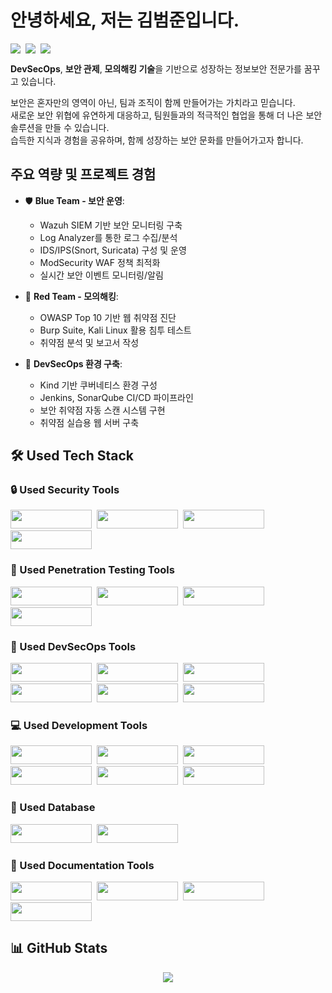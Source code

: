 # 안녕하세요, 저는 김범준입니다. 

<div align="left" style="display: flex; gap: 8px;">
  <a href="https://www.notion.so/Joon-s-Information-Security-Record-2e8d6eb090ec4e608137dad26e774881">
    <img src="https://img.shields.io/badge/Portfolio-B4E4FF?style=flat-square&logo=notion&logoColor=black"/>
  </a>
  <a href="https://sky80322.tistory.com/">
    <img src="https://img.shields.io/badge/Blog-FFB4B4?style=flat-square&logo=tistory&logoColor=black"/>
  </a>
  <a href="https://www.notion.so/Joon-s-Information-Security-Record-2e8d6eb090ec4e608137dad26e774881">
    <img src="https://img.shields.io/badge/Notion-D4B4FF?style=flat-square&logo=notion&logoColor=black"/>
  </a>
</div>

**DevSecOps**, **보안 관제**, **모의해킹 기술**을 기반으로 성장하는 정보보안 전문가를 꿈꾸고 있습니다.

보안은 혼자만의 영역이 아닌, 팀과 조직이 함께 만들어가는 가치라고 믿습니다. </br>
새로운 보안 위협에 유연하게 대응하고, 팀원들과의 적극적인 협업을 통해 더 나은 보안 솔루션을 만들 수 있습니다. </br>
습득한 지식과 경험을 공유하며, 함께 성장하는 보안 문화를 만들어가고자 합니다.

## 주요 역량 및 프로젝트 경험
- 🛡️ **Blue Team - 보안 운영**: 
  - Wazuh SIEM 기반 보안 모니터링 구축
  - Log Analyzer를 통한 로그 수집/분석
  - IDS/IPS(Snort, Suricata) 구성 및 운영
  - ModSecurity WAF 정책 최적화
  - 실시간 보안 이벤트 모니터링/알림

- 🎯 **Red Team - 모의해킹**: 
  - OWASP Top 10 기반 웹 취약점 진단
  - Burp Suite, Kali Linux 활용 침투 테스트
  - 취약점 분석 및 보고서 작성

- 🚀 **DevSecOps 환경 구축**:
  - Kind 기반 쿠버네티스 환경 구성
  - Jenkins, SonarQube CI/CD 파이프라인
  - 보안 취약점 자동 스캔 시스템 구현
  - 취약점 실습용 웹 서버 구축

## 🛠 Used Tech Stack

### 🔒 Used Security Tools
<p align="left">
  <a href="#"><img src="https://img.shields.io/badge/Wazuh-326CE5?style=for-the-badge&logo=shield&logoColor=white" width="130" height="30"/></a>&nbsp;
  <a href="#"><img src="https://img.shields.io/badge/Snort-FF0000?style=for-the-badge&logo=shield&logoColor=white" width="130" height="30"/></a>&nbsp;
  <a href="#"><img src="https://img.shields.io/badge/Suricata-000000?style=for-the-badge&logo=shield&logoColor=white" width="130" height="30"/></a>&nbsp;</br>
  <a href="#"><img src="https://img.shields.io/badge/ModSecurity-D24939?style=for-the-badge&logo=shield&logoColor=white" width="130" height="30"/></a>
</p>

### 🎯 Used Penetration Testing Tools
<p align="left">
  <a href="#"><img src="https://img.shields.io/badge/Burp%20Suite-FF6633?style=for-the-badge&logo=shield&logoColor=white" width="130" height="30"/></a>&nbsp;
  <a href="#"><img src="https://img.shields.io/badge/OWASP%20ZAP-FF0000?style=for-the-badge&logo=owasp&logoColor=white" width="130" height="30"/></a>&nbsp;
  <a href="#"><img src="https://img.shields.io/badge/Kali%20Linux-557C94?style=for-the-badge&logo=kali-linux&logoColor=white" width="130" height="30"/></a>&nbsp;</br>
  <a href="#"><img src="https://img.shields.io/badge/Metasploit-2A2A2A?style=for-the-badge&logo=shield&logoColor=white" width="130" height="30"/></a>
</p>

### 🚀 Used DevSecOps Tools
<p align="left">
  <a href="#"><img src="https://img.shields.io/badge/Kubernetes-326CE5?style=for-the-badge&logo=kubernetes&logoColor=white" width="130" height="30"/></a>&nbsp;
  <a href="#"><img src="https://img.shields.io/badge/Kind-375EAB?style=for-the-badge&logo=kubernetes&logoColor=white" width="130" height="30"/></a>&nbsp;
  <a href="#"><img src="https://img.shields.io/badge/Docker-2496ED?style=for-the-badge&logo=docker&logoColor=white" width="130" height="30"/></a>&nbsp;</br>
  <a href="#"><img src="https://img.shields.io/badge/Jenkins-D24939?style=for-the-badge&logo=jenkins&logoColor=white" width="130" height="30"/></a>&nbsp;
  <a href="#"><img src="https://img.shields.io/badge/GitHub-181717?style=for-the-badge&logo=github&logoColor=white" width="130" height="30"/></a>&nbsp;
  <a href="#"><img src="https://img.shields.io/badge/SonarQube-4E9BCD?style=for-the-badge&logo=sonarqube&logoColor=white" width="130" height="30"/></a>
</p>

### 💻 Used Development Tools
<p align="left">
  <a href="#"><img src="https://img.shields.io/badge/HTML5-E34F26?style=for-the-badge&logo=html5&logoColor=white" width="130" height="30"/></a>&nbsp;
  <a href="#"><img src="https://img.shields.io/badge/CSS3-1572B6?style=for-the-badge&logo=css3&logoColor=white" width="130" height="30"/></a>&nbsp;
  <a href="#"><img src="https://img.shields.io/badge/JavaScript-F7DF1E?style=for-the-badge&logo=javascript&logoColor=black" width="130" height="30"/></a>&nbsp;</br>
  <a href="#"><img src="https://img.shields.io/badge/PHP-777BB4?style=for-the-badge&logo=php&logoColor=white" width="130" height="30"/></a>&nbsp;
  <a href="#"><img src="https://img.shields.io/badge/Linux-FCC624?style=for-the-badge&logo=linux&logoColor=black" width="130" height="30"/></a>&nbsp;
  <a href="#"><img src="https://img.shields.io/badge/Bash-4EAA25?style=for-the-badge&logo=gnu-bash&logoColor=white" width="130" height="30"/></a>
</p>

### 💾 Used Database
<p align="left">
  <a href="#"><img src="https://img.shields.io/badge/MySQL-4479A1?style=for-the-badge&logo=mysql&logoColor=white" width="130" height="30"/></a>&nbsp;
  <a href="#"><img src="https://img.shields.io/badge/MariaDB-003545?style=for-the-badge&logo=mariadb&logoColor=white" width="130" height="30"/></a>
</p>

### 📝 Used Documentation Tools
<p align="left">
  <a href="#"><img src="https://img.shields.io/badge/Notion-000000?style=for-the-badge&logo=notion&logoColor=white" width="130" height="30"/></a>&nbsp;
  <a href="#"><img src="https://img.shields.io/badge/Obsidian-483699?style=for-the-badge&logo=obsidian&logoColor=white" width="130" height="30"/></a>&nbsp;
  <a href="#"><img src="https://img.shields.io/badge/Microsoft%20Office-D83B01?style=for-the-badge&logo=microsoft-office&logoColor=white" width="130" height="30"/></a>&nbsp;</br>
  <a href="#"><img src="https://img.shields.io/badge/Canva-00C4CC?style=for-the-badge&logo=canva&logoColor=white" width="130" height="30"/></a>
</p>

## 📊 GitHub Stats
<div align="center">
  <img src="https://github-readme-stats-sigma-five.vercel.app/api?username=redryan90&show_icons=true&theme=tokyonight&locale=kr" />
</div>
